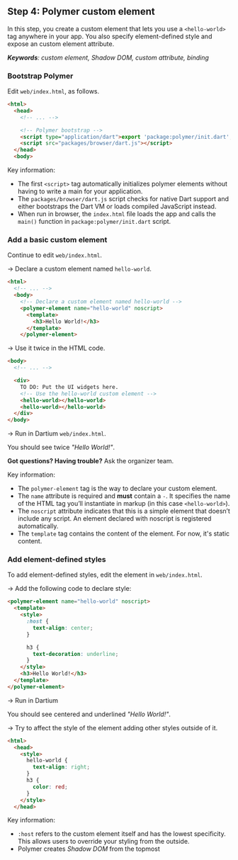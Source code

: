 ## Step 4: Polymer custom element

In this step, you create a custom element that lets you use a `<hello-world>` tag anywhere in your app. 
You also specify element-defined style and expose an custom element attribute.

_**Keywords**: custom element, Shadow DOM, custom attribute, binding_


### Bootstrap Polymer

Edit `web/index.html`, as follows.

```HTML
<html>
  <head>
    <!-- ... -->

    <!-- Polymer bootstrap -->
    <script type="application/dart">export 'package:polymer/init.dart';</script>
    <script src="packages/browser/dart.js"></script>
  </head>
  <body>
```

Key information:
* The first `<script>` tag automatically initializes polymer elements without 
  having to write a main for your application.
* The `packages/browser/dart.js` script checks for native Dart support and
  either bootstraps the Dart VM or loads compiled JavaScript instead.
* When run in browser, the `index.html` file loads the app and calls the `main()` function in `package:polymer/init.dart` script.

### Add a basic custom element

Continue to edit `web/index.html`.

&rarr; Declare a custom element named `hello-world`.

```HTML
<html>
  <!-- ... -->
  <body>
    <!-- Declare a custom element named hello-world -->
    <polymer-element name="hello-world" noscript>
      <template>
        <h3>Hello World!</h3>
      </template>
    </polymer-element>
```

&rarr; Use it twice in the HTML code.

```HTML
<body>
  <!-- ... -->

  <div>
    TO DO: Put the UI widgets here.
    <!-- Use the hello-world custom element -->
    <hello-world></hello-world>
    <hello-world></hello-world>
  </div>
</body>
```

&rarr; Run in Dartium `web/index.html`.

You should see twice _"Hello World!"_.

**Got questions? Having trouble?** Ask the organizer team.

Key information:
* The `polymer-element` tag is the way to declare your custom element.
* The `name`  attribute is required and **must** contain a `-`. 
  It specifies the name of the HTML tag you’ll instantiate in markup 
  (in this case `<hello-world>`).
* The `noscript` attribute indicates that this is a simple element 
  that doesn’t include any script. An element declared with noscript 
  is registered automatically.
* The `template` tag contains the content of the element. For now,
  it's static content.

### Add element-defined styles

To add element-defined styles, edit the element in `web/index.html`.

&rarr; Add the following code to declare style:

```HTML
<polymer-element name="hello-world" noscript>
  <template>
    <style>
      :host {
        text-align: center;
      }

      h3 {
        text-decoration: underline;
      }
    </style>
    <h3>Hello World!</h3>
  </template>
</polymer-element>
```

&rarr; Run in Dartium

You should see centered and underlined _"Hello World!"_.

&rarr; Try to affect the style of the element adding other styles outside of it.

```HTML
<html>
  <head>
    <style>
      hello-world {
        text-align: right;
      }
      h3 {
        color: red;
      }
    </style>
  </head>
```

Key information:
* `:host` refers to the custom element itself and has the lowest specificity. This allows users to override your styling from the outside.
* Polymer creates _Shadow DOM_ from the topmost <template> of your <polymer-element> definition, so styles defined internally to your element are scoped to your element. There’s no need to worry about duplicating an id from the outside or using a styling rule that’s too broad.

### Externalize element

Create a new file `web/hello.html`.

&rarr; Move the element declaration from `web/index.html` to `web/hello.html`:

```HTML
<!DOCTYPE html>

<polymer-element name="hello-world" noscript>
  <template>
    <style>
      /* ... */
    </style>
    <h3>Hello World!</h3>
  </template>
</polymer-element>
```

&rarr; Import the element with an [HTML Import](http://www.polymer-project.org/platform/html-imports.html).

```HTML
<html>
  <head>
    <!-- ... -->

    <link rel="import" href="hello.html">

    <script type="application/dart">export 'package:polymer/init.dart';</script>
    <script src="packages/browser/dart.js"></script>
  </head>
  <body>
    <!-- Previous hello-world element declaration is removed -->

    <!-- ... -->

    <div>
      TO DO: Put the UI widgets here.
      <!-- Use the hello-world custom element -->
      <hello-world></hello-world>
      <hello-world></hello-world>
    </div>
  </body>
</html>
```

Key information:
* HTML Imports are a way to include and reuse HTML documents in other HTML documents.
* For HTML imports use the `import` relation on a standard `<link>` tag.

### Add custom behavior

Create a new file `web/hello.dart`.

&rarr; Add the following code:

```Dart
import 'package:polymer/polymer.dart';

@CustomTag('hello-world')
class HelloWorld extends PolymerElement {
  String name = "You";

  HelloWorld.created(): super.created();
}
```

&rarr; In `web/hello.html`, remove the `noscript` attribute.  
&rarr; Add the `script` tag specifying the URL to `hello.dart`.  
&rarr; Add the binding to the field `name` of `HelloWorld` class:

```HTML
<!DOCTYPE html>

<polymer-element name="hello-world">
  <template>
    ...
    <h3>Hello {{name}}!</h3>
  </template>
  <script type="application/dart" src="hello.dart"></script>
</polymer-element>
```

&rarr; Run in Dartium

You should see _"Hello You!"_.

Key information:
* The `script` tag specifies the path to the underlying dart script.
* Any Polymer element class extends `PolymerElement`.
* `CustomTag` specifies the name of the element.
* The `super.created()` constructor must be called in the custom element constructor.
* `{{name}}` is a Polymer expression. It is bound to the `name` field in `HelloWorld` class.

### Add custom attribute

Attributes are a great way for users of your element to configure it, declaratively.

&rarr; In `web/hello.dart`, add the `@published` annotation to the `name` field:

```Dart
class HelloWorld extends PolymerElement {
  @published
  String name = "You";
  // ...
}
```

&rarr; In `web/index.html`, take advantage of the new attribute:

```HTML
<html>
  <body>
    <!-- ... -->

    <div>
      TO DO: Put the UI widgets here.
      <hello-world name="John"></hello-world>
      <hello-world name="Paul"></hello-world>
    </div>
  </body>
</html>
```

&rarr; Run in Dartium

You should see _"Hello John!"_ and _"Hello Paul!"_.

Key information:
* `@published` means that is is an public attribute.
* `@published` also means that it is observable, so it allows to uses live two-way data binding to synchronize DOM nodes and object models.

### Learn more
 - [Polymer.dart](https://www.dartlang.org/polymer-dart/)
 - [Polymer project](http://www.polymer-project.org/)
 - [A Guide to Styling Elements](http://www.polymer-project.org/articles/styling-elements.html)
 - [Custom elements](http://w3c.github.io/webcomponents/spec/custom/)
 - [Shadow DOM](http://w3c.github.io/webcomponents/spec/shadow/)
 - [HTML Templates](https://dvcs.w3.org/hg/webcomponents/raw-file/tip/spec/templates/index.html)
 - [HTML Imports](http://w3c.github.io/webcomponents/spec/imports/)

### Problems?
Check your code against the files in [s4_element](../samples/s4_element) ([diff](../../../compare/s3_game...s4_element)).

## [Home](../README.md#code-lab-polymerdart) | [< Previous](step-3.md#step-3-risk-game) | [Next >](step-5.md#step-5-polymer-templates)
